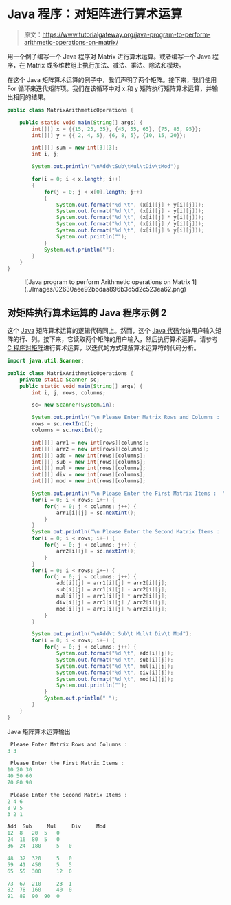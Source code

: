 # Java 程序：对矩阵进行算术运算

> 原文：<https://www.tutorialgateway.org/java-program-to-perform-arithmetic-operations-on-matrix/>

用一个例子编写一个 Java 程序对 Matrix 进行算术运算。或者编写一个 Java 程序，在 Matrix 或多维数组上执行加法、减法、乘法、除法和模块。

在这个 Java 矩阵算术运算的例子中，我们声明了两个矩阵。接下来，我们使用 For 循环来迭代矩阵项。我们在该循环中对 x 和 y 矩阵执行矩阵算术运算，并输出相同的结果。

```java
public class MatrixArithmeticOperations {

	public static void main(String[] args) {
		int[][] x = {{15, 25, 35}, {45, 55, 65}, {75, 85, 95}};
		int[][] y = {{ 2, 4, 5}, {6, 8, 5}, {10, 15, 20}};

		int[][] sum = new int[3][3];
		int i, j;

		System.out.println("\nAdd\tSub\tMul\tDiv\tMod");

		for(i = 0; i < x.length; i++)
		{
			for(j = 0; j < x[0].length; j++)
			{
				System.out.format("%d \t", (x[i][j] + y[i][j]));
				System.out.format("%d \t", (x[i][j] - y[i][j]));
				System.out.format("%d \t", (x[i][j] * y[i][j]));
				System.out.format("%d \t", (x[i][j] / y[i][j]));
				System.out.format("%d \t", (x[i][j] % y[i][j]));
				System.out.println("");
			}
			System.out.println("");
		}
	}
}
```

<figure class="wp-block-image size-large">![Java program to perform Arithmetic operations on Matrix 1](../Images/02630aee92bbdaa896b3d5d2c523ea62.png)</figure>

## 对矩阵执行算术运算的 Java 程序示例 2

这个 [Java](https://www.tutorialgateway.org/java-tutorial/) 矩阵算术运算的逻辑代码同上。然而，这个 [Java 代码](https://www.tutorialgateway.org/learn-java-programs/)允许用户输入矩阵的行、列。接下来，它读取两个矩阵的用户输入，然后执行算术运算。请参考 [C 程序对矩阵](https://www.tutorialgateway.org/c-program-to-perform-arithmetic-operations-on-multi-dimensional-arrays/)进行算术运算，以迭代的方式理解算术运算符的代码分析。

```java
import java.util.Scanner;

public class MatrixArithmeticOperations {
	private static Scanner sc;
	public static void main(String[] args) {
		int i, j, rows, columns;

		sc= new Scanner(System.in);

		System.out.println("\n Please Enter Matrix Rows and Columns :  ");
		rows = sc.nextInt();
		columns = sc.nextInt();

		int[][] arr1 = new int[rows][columns];
		int[][] arr2 = new int[rows][columns];
		int[][] add = new int[rows][columns];
		int[][] sub = new int[rows][columns];
		int[][] mul = new int[rows][columns];
		int[][] div = new int[rows][columns];
		int[][] mod = new int[rows][columns];

		System.out.println("\n Please Enter the First Matrix Items :  ");
		for(i = 0; i < rows; i++) {
			for(j = 0; j < columns; j++) {
				arr1[i][j] = sc.nextInt();
			}		
		}
		System.out.println("\n Please Enter the Second Matrix Items :  ");
		for(i = 0; i < rows; i++) {
			for(j = 0; j < columns; j++) {
				arr2[i][j] = sc.nextInt();
			}		
		}
		for(i = 0; i < rows; i++) {
			for(j = 0; j < columns; j++) {
				add[i][j] = arr1[i][j] + arr2[i][j];
				sub[i][j] = arr1[i][j] - arr2[i][j];
				mul[i][j] = arr1[i][j] * arr2[i][j];
				div[i][j] = arr1[i][j] / arr2[i][j];
				mod[i][j] = arr1[i][j] % arr2[i][j];
			}		
		}

		System.out.println("\nAdd\t Sub\t Mul\t Div\t Mod");
		for(i = 0; i < rows; i++) {
			for(j = 0; j < columns; j++) {
				System.out.format("%d \t", add[i][j]);
				System.out.format("%d \t", sub[i][j]);
				System.out.format("%d \t", mul[i][j]);
				System.out.format("%d \t", div[i][j]);
				System.out.format("%d \t", mod[i][j]);
				System.out.println("");
			}
			System.out.println(" ");
		}
	}
}
```

Java 矩阵算术运算输出

```java
 Please Enter Matrix Rows and Columns :  
3 3

 Please Enter the First Matrix Items :  
10 20 30
40 50 60
70 80 90

 Please Enter the Second Matrix Items :  
2 4 6
8 9 5
3 2 1

Add	 Sub	 Mul	 Div	 Mod
12 	8 	20 	5 	0 	
24 	16 	80 	5 	0 	
36 	24 	180 	5 	0 	

48 	32 	320 	5 	0 	
59 	41 	450 	5 	5 	
65 	55 	300 	12 	0 	

73 	67 	210 	23 	1 	
82 	78 	160 	40 	0 	
91 	89 	90 	90 	0 
```